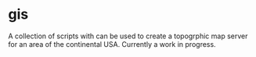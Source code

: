 # gis
A collection of scripts with can be used to create a topogrphic map server for an area of the continental USA. Currently a work in progress.
